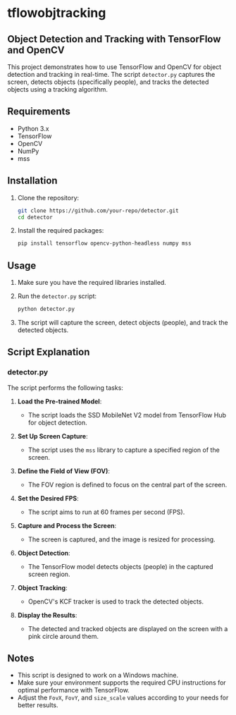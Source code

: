 # tflowobjtracking

## Object Detection and Tracking with TensorFlow and OpenCV

This project demonstrates how to use TensorFlow and OpenCV for object detection and tracking in real-time. The script `detector.py` captures the screen, detects objects (specifically people), and tracks the detected objects using a tracking algorithm.

## Requirements

- Python 3.x
- TensorFlow
- OpenCV
- NumPy
- mss

## Installation

1. Clone the repository:

   ```bash
   git clone https://github.com/your-repo/detector.git
   cd detector
   ```

2. Install the required packages:

   ```bash
   pip install tensorflow opencv-python-headless numpy mss
   ```

## Usage

1. Make sure you have the required libraries installed.
2. Run the `detector.py` script:

   ```bash
   python detector.py
   ```

3. The script will capture the screen, detect objects (people), and track the detected objects.

## Script Explanation

### detector.py

The script performs the following tasks:

1. **Load the Pre-trained Model**:
   - The script loads the SSD MobileNet V2 model from TensorFlow Hub for object detection.

2. **Set Up Screen Capture**:
   - The script uses the `mss` library to capture a specified region of the screen.

3. **Define the Field of View (FOV)**:
   - The FOV region is defined to focus on the central part of the screen.

4. **Set the Desired FPS**:
   - The script aims to run at 60 frames per second (FPS).

5. **Capture and Process the Screen**:
   - The screen is captured, and the image is resized for processing.

6. **Object Detection**:
   - The TensorFlow model detects objects (people) in the captured screen region.

7. **Object Tracking**:
   - OpenCV's KCF tracker is used to track the detected objects.

8. **Display the Results**:
   - The detected and tracked objects are displayed on the screen with a pink circle around them.


## Notes

- This script is designed to work on a Windows machine.
- Make sure your environment supports the required CPU instructions for optimal performance with TensorFlow.
- Adjust the `FovX`, `FovY`, and `size_scale` values according to your needs for better results.


